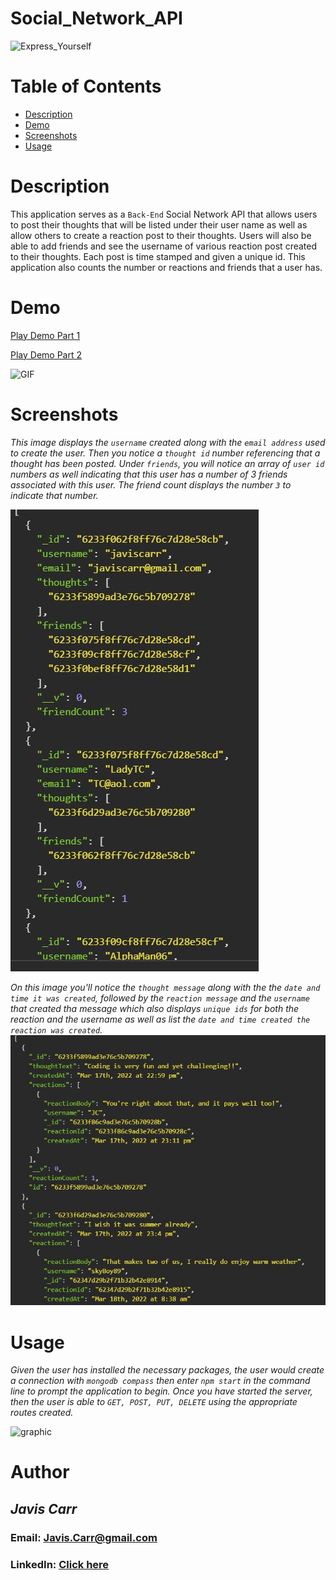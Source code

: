 # Social_Network_API

![Express_Yourself](https://media.giphy.com/media/daDA87vgm5m5fjJR3G/giphy.gif)

# Table of Contents

- [Description](#description)
- [Demo](#demo)
- [Screenshots](#screenshots)
- [Usage](#usage)

# Description

This application serves as a `Back-End` Social Network API that allows users to post their thoughts that will be listed under their user name as well as allow others to create a reaction post to their thoughts. Users will also be able to add friends and see the username of various reaction post created to their thoughts. Each post is time stamped and given a unique id. This application also counts the number or reactions and friends that a user has.

# Demo

[Play Demo Part 1](https://drive.google.com/file/d/1UrC_ONlQn0OxRDO6tSMVT6vWukZppVDP/view)

[Play Demo Part 2](https://drive.google.com/file/d/1wAzlZrZvQ06WBbR_vWv0Z-6uDz3xwntP/view)

![GIF](./images/Social-Network-API-pt-2.gif)

# Screenshots

_This image displays the `username` created along with the `email address` used to create the user. Then you notice a `thought id` number referencing that a thought has been posted. Under `friends`, you will notice an array of `user id` numbers as well indicating that this user has a number of 3 friends associated with this user. The friend count displays the number `3` to indicate that number._

![Users](./images/users.JPG)

_On this image you'll notice the `thought message` along with the the `date and time it was created`, followed by the `reaction message` and the `username` that created tha message which also displays `unique ids` for both the reaction and the username as well as list the `date and time created the reaction was created`._
![Thoughts](./images/thoughts.JPG)

# Usage

_Given the user has installed the necessary packages, the user would create a connection with `mongodb compass` then enter `npm start` in the command line to prompt the application to begin. Once you have started the server, then the user is able to `GET, POST, PUT, DELETE` using the appropriate routes created._

![graphic](https://media.giphy.com/media/3oxHQM2nelb4qWtoje/giphy.gif)

# Author

## **_Javis Carr_**

### **Email:** Javis.Carr@gmail.com

### **LinkedIn:** [Click here](https://www.linkedin.com/in/javis-carr-8a584533/)
